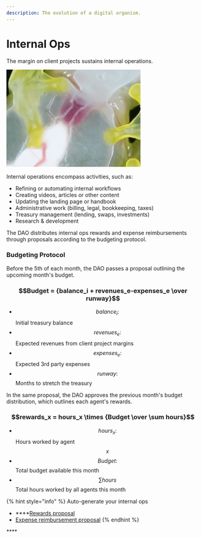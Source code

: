 ```yaml
---
description: The evolution of a digital organism.
---
```


# Internal Ops

The margin on client projects sustains internal operations.

![](../.gitbook/assets/heartbeat.gif)

Internal operations encompass activities, such as:

* Refining or automating internal workflows
* Creating videos, articles or other content
* Updating the landing page or handbook
* Administrative work \(billing, legal, bookkeeping, taxes\)
* Treasury management \(lending, swaps, investments\)
* Research & development

The DAO distributes internal ops rewards and expense reimbursements through proposals according to the budgeting protocol.

### Budgeting Protocol

Before the 5th of each month, the DAO passes a proposal outlining the upcoming month's budget.

### $$Budget = {balance_i + revenues_e-expenses_e \over runway}$$ 

* $$balance_i:$$ Initial treasury balance 
* $$revenues_e:$$ Expected revenues from client project margins
* $$expenses_e:$$ Expected 3rd party expenses
* $$runway:$$ Months to stretch the treasury

In the same proposal, the DAO approves the previous month's budget distribution, which outlines each agent's rewards.

### $$rewards_x = hours_x \times {Budget \over \sum hours}$$ 

* $$hours_x  :$$ Hours worked by agent$$x$$
* $$Budget  :$$ Total budget available this month
* $$\sum hours$$ Total hours worked by all agents this month

{% hint style="info" %}
Auto-generate your internal ops

* \*\*\*\*[Rewards proposal](https://airtable.com/shrvU4AJLC9gCYhEf)
* [Expense reimbursement proposal](https://airtable.com/shrHRl0KK72Sl6cWr)
{% endhint %}

\*\*\*\*

